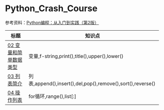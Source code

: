# Python_Crash_Course

参考资料：[Python编程：从入门到实践（第2版）](https://weread.qq.com/web/bookDetail/08232ac0720befa90825d88)

| 标题 | 知识点 |
| --- | --- |
| [02 变量和简单数据类型](https://github.com/baoyg/Python_Crash_Course/tree/main/02%20%E5%8F%98%E9%87%8F%E5%92%8C%E7%AE%80%E5%8D%95%E6%95%B0%E6%8D%AE%E7%B1%BB%E5%9E%8B) | 变量,f-string,print(),title(),upper(),lower() |
| [03 列表简介](https://github.com/baoyg/Python_Crash_Course/tree/main/03%20%E5%88%97%E8%A1%A8%E7%AE%80%E4%BB%8B) | 列表,append(),insert(),del,pop(),remove(),sort(),reverse() |
| [04 操作列表](https://github.com/baoyg/Python_Crash_Course/tree/main/04%20%E6%93%8D%E4%BD%9C%E5%88%97%E8%A1%A8) | for循环,range(),list[:]